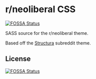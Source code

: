 # r/neoliberal CSS
[![FOSSA Status](https://app.fossa.io/api/projects/git%2Bgithub.com%2FMakiCode%2Fsubreddit_css.svg?type=shield)](https://app.fossa.io/projects/git%2Bgithub.com%2FMakiCode%2Fsubreddit_css?ref=badge_shield)


SASS source for the r/neoliberal theme.

Based off the [Structura](https://www.reddit.com/r/Structura/) subreddit theme.


## License
[![FOSSA Status](https://app.fossa.io/api/projects/git%2Bgithub.com%2FMakiCode%2Fsubreddit_css.svg?type=large)](https://app.fossa.io/projects/git%2Bgithub.com%2FMakiCode%2Fsubreddit_css?ref=badge_large)